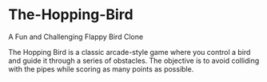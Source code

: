 # The-Hopping-Bird
A Fun and Challenging Flappy Bird Clone

The Hopping Bird is a classic arcade-style game where you control a bird and guide it through a series of obstacles. The objective is to avoid colliding with the pipes while scoring as many points as possible.
